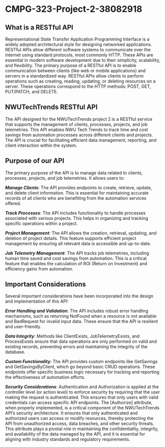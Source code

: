 # CMPG-323-Project-2-38082918

## What is a RESTful API

 Representational State Transfer Application Programming Interface is a widely adopted architectural style for designing networked applications. RESTful APIs allow different software systems to communicate over the internet using standard protocols, most commonly HTTP. These APIs are essential in modern software development due to their simplicity, scalability, and flexibility. The primary purpose of a RESTful API is to enable communication between clients (like web or mobile applications) and servers in a standardized way. RESTful APIs allow clients to perform operations such as creating, reading, updating, or deleting resources on a server. These operations correspond to the HTTP methods: POST, GET, PUT/PATCH, and DELETE.


## **NWUTechTrends RESTful API**

The API designed for the NWUTechTrends project 2 is a RESTful service that supports the management of clients, processes, projects, and job telemetries. This API enables NWU Tech Trends to track time and cost savings from automation processes across different clients and projects. The API is crucial for facilitating efficient data management, reporting, and client interaction within the system.

## Purpose of our API

The primary purpose of the API is to manage data related to clients, processes, projects, and job telemetries. It allows users to:

**_Manage Clients_**: The API provides endpoints to create, retrieve, update, and delete client information. This is essential for maintaining accurate records of all clients who are benefiting from the automation services offered.

**_Track Processes_**: The API includes functionality to handle processes associated with various projects. This helps in organizing and tracking specific operations within a project.

**_Project Management_**: The API allows the creation, retrieval, updating, and deletion of project details. This feature supports efficient project management by ensuring all relevant data is accessible and up-to-date.

**_Job Telemetry Management_**: The API tracks job telemetries, including human time saved and cost savings from automation. This is a critical feature that enables the calculation of ROI (Return on Investment) and efficiency gains from automation.


## Important Considerations
Several important considerations have been incorporated into the design and implementation of this API:

**_Error Handling and Validation_**: The API includes robust error handling mechanisms, such as returning NotFound when a resource is not available and BadRequest for invalid input data. These ensure that the API is resilient and user-friendly.

**_Data Integrity_**: Methods like ClientExists, JobTelemetryExists, and ProcessExists ensure that data operations are only performed on valid and existing records, preventing errors and maintaining the integrity of the database.

**_Custom Functionality_**: The API provides custom endpoints like GetSavings and GetSavingsByClient, which go beyond basic CRUD operations. These endpoints offer specific business logic necessary for tracking and reporting the effectiveness of automation efforts.

**_Security Considerations_**: Authentication and Authorization is applied at the controller level (or action level) to enforce security by requiring that the user making the request is authenticated. This ensures that only users with valid credentials can access specific API endpoints. The [Authorize] attribute, when properly implemented, is a critical component of the NWUTechTrends API’s security architecture. It ensures that only authenticated and authorized users can access or modify resources, thereby protecting the API from unauthorized access, data breaches, and other security threats. This attribute plays a pivotal role in maintaining the confidentiality, integrity, and availability of the data managed by the API, and it is essential for aligning with industry standards and regulatory requirements.
